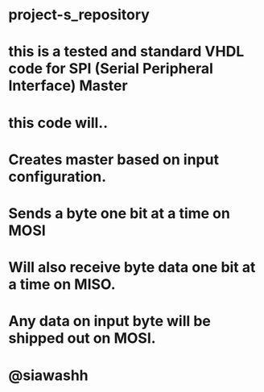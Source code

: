 # project-s_repository
# this is a tested and standard VHDL code for SPI (Serial Peripheral Interface) Master
#  this code will..
#  Creates master based on input configuration.
#  Sends a byte one bit at a time on MOSI
#  Will also receive byte data one bit at a time on MISO.
#  Any data on input byte will be shipped out on MOSI.
#
#                                                                       @siawashh
